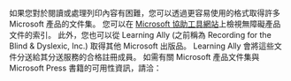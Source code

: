 如果您對於閱讀或處理列印內容有困難，您可以透過更容易使用的格式取得許多 Microsoft 產品的文件集。 您可以在 [Microsoft 協助工具網站](http://go.microsoft.com/fwlink/?LinkId=8431)上檢視無障礙產品文件的索引。 此外，您也可以從 Learning Ally (之前稱為 Recording for the Blind &amp; Dyslexic, Inc.) 取得其他 Microsoft 出版品。 Learning Ally 會將這些文件分送給其分送服務的合格註冊成員。 如需有關 Microsoft 產品文件集與 Microsoft Press 書籍的可用性資訊，請洽：

<!--HONumber=Oct16_HO1-->


